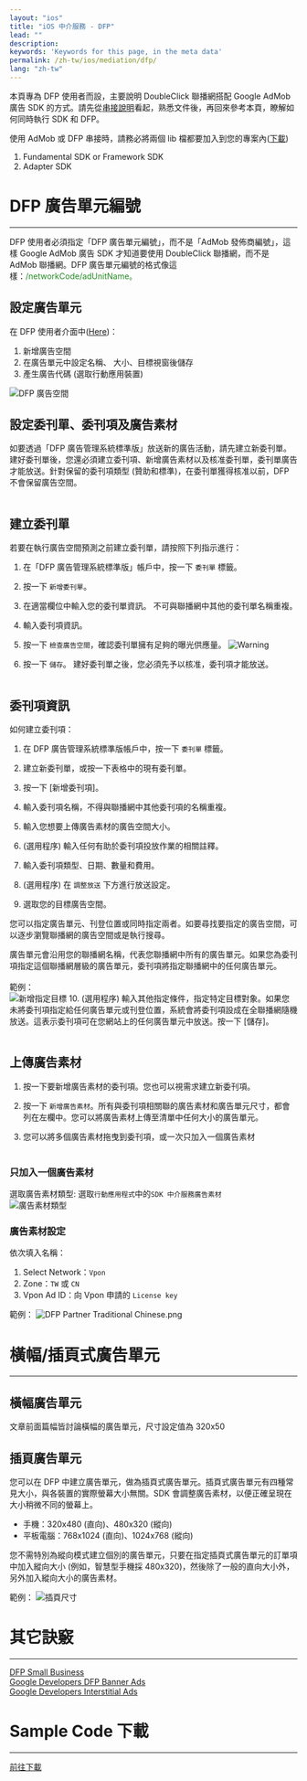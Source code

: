 ```yaml
---
layout: "ios"
title: "iOS 中介服務 - DFP"
lead: ""
description:
keywords: 'Keywords for this page, in the meta data'
permalink: /zh-tw/ios/mediation/dfp/
lang: "zh-tw"
---
```

本頁專為 DFP 使用者而設，主要說明 DoubleClick 聯播網搭配 Google AdMob 廣告 SDK 的方式。請先從[串接說明]看起，熟悉文件後，再回來參考本頁，瞭解如何同時執行 SDK 和 DFP。

使用 AdMob 或 DFP 串接時，請務必將兩個 lib 檔都要加入到您的專案內([下載][1])

1. Fundamental SDK  or  Framework SDK
2. Adapter SDK


# DFP 廣告單元編號
---
DFP 使用者必須指定「DFP 廣告單元編號」，而不是「AdMob 發佈商編號」，這樣 Google AdMob 廣告 SDK 才知道要使用 DoubleClick 聯播網，而不是 AdMob 聯播網。DFP 廣告單元編號的格式像這樣：<span style="color:#228B22">/networkCode/adUnitName。</span>


## 設定廣告單元
在 DFP 使用者介面中([Here])：

1. 新增廣告空間
2. 在廣告單元中設定名稱、 大小、目標視窗後儲存
3. 產生廣告代碼 (選取行動應用裝置)

![DFP 廣告空間]

## 設定委刊單、委刊項及廣告素材
如要透過「DFP 廣告管理系統標準版」放送新的廣告活動，請先建立新委刊單。建好委刊單後，您還必須建立委刊項、新增廣告素材以及核准委刊單，委刊單廣告才能放送。針對保留的委刊項類型 (贊助和標準)，在委刊單獲得核准以前，DFP 不會保留廣告空間。<br><br>

## 建立委刊單
若要在執行廣告空間預測之前建立委刊單，請按照下列指示進行：

1. 在「DFP 廣告管理系統標準版」帳戶中，按一下 `委刊單` 標籤。

2. 按一下 `新增委刊單`。

3. 在適當欄位中輸入您的委刊單資訊。
   不可與聯播網中其他的委刊單名稱重複。

4. 輸入委刊項資訊。

5. 按一下 `檢查廣告空間`，確認委刊單擁有足夠的曝光供應量。
![Warning]

6. 按一下 `儲存`。
    建好委刊單之後，您必須先予以核准，委刊項才能放送。
<br><br>

## 委刊項資訊
如何建立委刊項：

1. 在 DFP 廣告管理系統標準版帳戶中，按一下 `委刊單` 標籤。

2. 建立新委刊單，或按一下表格中的現有委刊單。

3. 按一下 [新增委刊項]。

4. 輸入委刊項名稱，不得與聯播網中其他委刊項的名稱重複。

5. 輸入您想要上傳廣告素材的廣告空間大小。

6. (選用程序) 輸入任何有助於委刊項投放作業的相關註釋。

7. 輸入委刊項類型、日期、數量和費用。

8. (選用程序) 在 `調整放送` 下方進行放送設定。

9. 選取您的目標廣告空間。

您可以指定廣告單元、刊登位置或同時指定兩者。如要尋找要指定的廣告空間，可以逐步瀏覽聯播網的廣告空間或是執行搜尋。

廣告單元會沿用您的聯播網名稱，代表您聯播網中所有的廣告單元。如果您為委刊項指定這個聯播網層級的廣告單元，委刊項將指定聯播網中的任何廣告單元。<br>
<br>範例：<br>
![新增指定目標]
10. (選用程序) 輸入其他指定條件，指定特定目標對象。如果您未將委刊項指定給任何廣告單元或刊登位置，系統會將委刊項設成在全聯播網隨機放送。這表示委刊項可在您網站上的任何廣告單元中放送。按一下 [儲存]。<br><br>

## 上傳廣告素材
1. 按一下要新增廣告素材的委刊項。您也可以視需求建立新委刊項。

2. 按一下 `新增廣告素材`。所有與委刊項相關聯的廣告素材和廣告單元尺寸，都會列在左欄中。您可以將廣告素材上傳至清單中任何大小的廣告單元。

3. 您可以將多個廣告素材拖曳到委刊項，或一次只加入一個廣告素材<br><br>

### 只加入一個廣告素材
選取廣告素材類型: 選取`行動應用程式`中的`SDK 中介服務廣告素材`<br>
![廣告素材類型]

### 廣告素材設定
依次填入名稱：

1. Select Network：`Vpon`
2. Zone：`TW` 或 `CN`
3. Vpon Ad ID：向 Vpon 申請的 `License key`<br>

範例：
![DFP Partner Traditional Chinese.png]



# 橫幅/插頁式廣告單元
---

## 橫幅廣告單元
文章前面篇幅皆討論橫幅的廣告單元，尺寸設定值為 320x50

## 插頁廣告單元
您可以在 DFP 中建立廣告單元，做為插頁式廣告單元。插頁式廣告單元有四種常見大小，與各裝置的實際螢幕大小無關。SDK 會調整廣告素材，以便正確呈現在大小稍微不同的螢幕上。

* 手機：320x480 (直向)、480x320 (縱向)
* 平板電腦：768x1024 (直向)、1024x768 (縱向)

您不需特別為縱向模式建立個別的廣告單元，只要在指定插頁式廣告單元的訂單項中加入縱向大小 (例如，智慧型手機採 480x320)，然後除了一般的直向大小外，另外加入縱向大小的廣告素材。

範例：
![插頁尺寸]






# 其它訣竅
---
[DFP Small Business](https://support.google.com/dfp_sb/)<br>
[Google Developers DFP Banner Ads](https://developers.google.com/mobile-ads-sdk/docs/dfp/fundamentals#ios)<br>
[Google Developers Interstitial Ads](https://developers.google.com/mobile-ads-sdk/docs/ios/doubleclick/#support)

# Sample Code 下載
---
 [前往下載][1]


[串接說明]: ../../integration-guide
[1]: {{site.baseurl}}/zh-tw/ios/download/#dfp
[Here]: https://www.google.com/dfp/
[DFP 廣告空間]: {{site.imgurl}}/DFP_廣告空間.png
[新增指定目標]: {{site.imgurl}}/新增指定目標.png
[廣告素材類型]: {{site.imgurl}}/廣告素材類型.png
[Warning]: {{site.imgurl}}/Warning.png
[DFP Partner Traditional Chinese.png]: {{site.imgurl}}/DFP_Partner_Traditional_Chinese.png
[插頁尺寸]: {{site.imgurl}}/插頁尺寸.png
